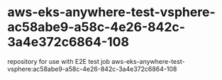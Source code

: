 # aws-eks-anywhere-test-vsphere-ac58abe9-a58c-4e26-842c-3a4e372c6864-108
repository for use with E2E test job aws-eks-anywhere-test-vsphere:ac58abe9-a58c-4e26-842c-3a4e372c6864-108
